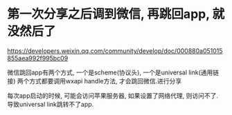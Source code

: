 # 第一次分享之后调到微信, 再跳回app, 就没然后了
https://developers.weixin.qq.com/community/develop/doc/000880a051015855aea992f995bc09

微信跳回app有两个方式, 一个是scheme(协议头), 一个是universal link(通用链接)
两个方式都要调用wxapi handle方法, 才会跳回微信.进行分享

每次app启动的时候, 可能会访问苹果服务器, 如果设置了网络代理, 则访问不了. 导致universal link跳转不了app. 